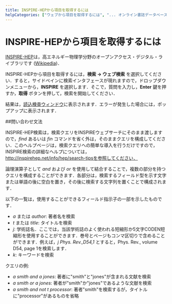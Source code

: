 ```yaml
---
title: INSPIRE-HEPから項目を取得するには
helpCategories: ["ウェブから項目を取得するには", "... オンライン書誌データベースを使用して"]
---
```


# INSPIRE-HEPから項目を取得するには

[INSPIRE-HEP](https://inspirehep.net/?ln=en)は，高エネルギー物理学分野のオープンアクセス・デジタル・ライブラリです ([Wikipedia](https://en.wikipedia.org/wiki/INSPIRE-HEP))．

INSPIRE-HEPから項目を取得するには，**検索 → ウェブ検索** を選択してください．すると，サイドペインに検索インタフェースが現れますので，ドロップダウンメニューから，**INSPIRE** を選択します．そこで，質問を入力し，**Enter** 鍵を押すか，**取得** ボタンを押して，検索を開始してください．

結果は，[読込検査ウィンドウ](ImportInspectionDialog)に表示されます．エラーが発生した場合には，ポップアップに表示されます．

##問い合わせ文法

INSPIRE-HEP検索は，検索クエリをINSPIREウェブサーチにそのまま渡しますので，*find* あるいは *fin* コマンドを省く外は，そのままクエリを構成してください．このヘルプページは，検索クエリへの簡単な導入を行うだけですので，INSPIRE検索の詳細なヘルプについては，http://inspirehep.net/info/hep/search-tipsを参照してください．

論理演算子として *and* および *or* を使用して結合することで，複数の部分を持つクエリを構成することができます．各部分は，検索するフィールド型を示す文字または単語の後に空白を置き，その後に検索する文字列を置くことで構成されます．

以下の一覧は，使用することができるフィールド指示子の一部を示したものです．

-   *a* または *author*: 著者名を検索
-   *t* または *title*: タイトルを検索
-   *j*: 学術誌名．ここでは，当該学術誌のよく使われる短縮形か5文字CODEN短縮形を使用することができます．巻号とページもコンマ区切りで含めることができます．例えば，*j Phys. Rev.,D54,1* とすると，Phys. Rev., volume D54, page 1を検索します．
-   *k*: キーワードを検索

クエリの例:

-   *a smith and a jones*: 著者に"smith"と"jones"が含まれる文献を検索
-   *a smith or a jones*: 著者が"smith"か"jones"であるような文献を検索
-   *a smith and not t processor*: 著者"smith"を検索するが，タイトルに"processor"があるものを省略
